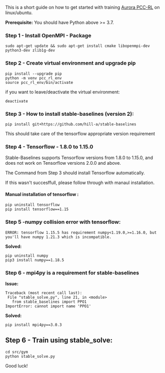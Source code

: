 This is a short guide on how to get started with training [Aurora PCC-RL](https://github.com/PCCproject/PCC-RL) on linux/ubuntu.

**Prerequisite:** You should have Python above >= 3.7.

### Step 1 - Install OpenMPI - Package
```
sudo apt-get update && sudo apt-get install cmake libopenmpi-dev python3-dev zlib1g-dev
```

### Step 2 - Create virtual environment and upgrade pip

```
pip install --upgrade pip
python -m venv pcc_rl_env
source pcc_rl_env/bin/activate
```
if you want to leave/deactivate the virtual environment:
```
deactivate
```

### Step 3 - How to install stable-baselines (version 2):
```
pip install git+https://github.com/hill-a/stable-baselines 
```
This should take care of the tensorflow appropriate version requirement

### Step 4 - Tensorflow - 1.8.0 to 1.15.0

Stable-Baselines supports Tensorflow versions from 1.8.0 to 1.15.0, and does not work on Tensorflow versions 2.0.0 and above.

The Command from Step 3 should install Tensorflow automatically.

If this wasn't succesffull, please follow through with manaul installation.

#### Manual installation of  tensorflow :
```
pip uninstall tensorflow
pip install tensorflow==1.15
```

### Step 5 -numpy  collision error with tensorflow:

```
ERROR: tensorflow 1.15.5 has requirement numpy<1.19.0,>=1.16.0, but you'll have numpy 1.21.3 which is incompatible.
```
**Solved:**
```
pip uninstall numpy
pip3 install numpy==1.18.5
```

### Step 6 - mpi4py is a requirement for stable-baselines

**Issue:**
```
Traceback (most recent call last):
 File "stable_solve.py", line 21, in <module>
   from stable_baselines import PPO1
ImportError: cannot import name 'PPO1'
```
**Solved:**
```
pip install mpi4py==3.0.3
```

Step 6 - Train using stable_solve:
----------------------------------
```
cd src/gym
python stable_solve.py 
```

Good luck!
